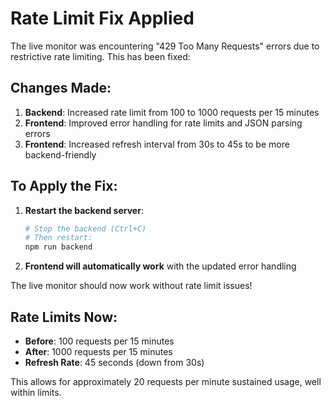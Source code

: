 # Rate Limit Fix Applied

The live monitor was encountering "429 Too Many Requests" errors due to restrictive rate limiting. This has been fixed:

## Changes Made:
1. **Backend**: Increased rate limit from 100 to 1000 requests per 15 minutes
2. **Frontend**: Improved error handling for rate limits and JSON parsing errors
3. **Frontend**: Increased refresh interval from 30s to 45s to be more backend-friendly

## To Apply the Fix:
1. **Restart the backend server**:
   ```bash
   # Stop the backend (Ctrl+C)
   # Then restart:
   npm run backend
   ```

2. **Frontend will automatically work** with the updated error handling

The live monitor should now work without rate limit issues!

## Rate Limits Now:
- **Before**: 100 requests per 15 minutes
- **After**: 1000 requests per 15 minutes  
- **Refresh Rate**: 45 seconds (down from 30s)

This allows for approximately 20 requests per minute sustained usage, well within limits.